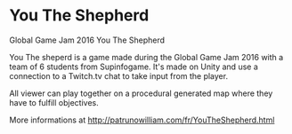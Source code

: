 # You The Shepherd

Global Game Jam 2016 You The Shepherd

You The sheperd is a game made during the Global Game Jam 2016 with a team of 6 students from Supinfogame.
It's made on Unity and use a connection to a Twitch.tv chat to take input from the player.

All viewer can play together on a procedural generated map where they have to fulfill objectives.

More informations at http://patrunowilliam.com/fr/YouTheShepherd.html
